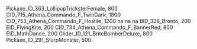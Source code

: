 Pickaxe_ID_363_LollipopTricksterFemale, 800
CID_715_Athena_Commando_F_TwinDark, 1800
CID_753_Athena_Commando_F_Hostile, 1200
na
na
na
BID_326_Bronto, 200
EID_FlyingKite, 200
CID_734_Athena_Commando_F_BannerRed, 800
EID_MathDance, 200
Glider_ID_121_BriteBomberDeluxe, 800
Pickaxe_ID_291_SlurpMonster, 500
